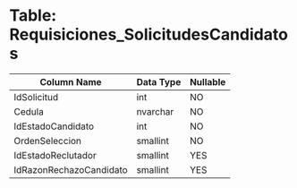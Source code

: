# Table: Requisiciones_SolicitudesCandidatos

| Column Name | Data Type | Nullable |
|-------------|-----------|----------|
| IdSolicitud | int | NO |
| Cedula | nvarchar | NO |
| IdEstadoCandidato | int | NO |
| OrdenSeleccion | smallint | NO |
| IdEstadoReclutador | smallint | YES |
| IdRazonRechazoCandidato | smallint | YES |

